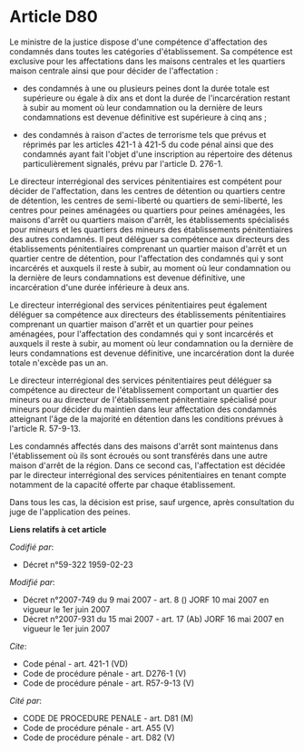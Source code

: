 # Article D80

Le ministre de la justice dispose d'une compétence d'affectation des condamnés dans toutes les catégories d'établissement. Sa
compétence est exclusive pour les affectations dans les maisons centrales et les quartiers maison centrale ainsi que pour
décider de l'affectation :

- des condamnés à une ou plusieurs peines dont la durée totale est supérieure ou égale à dix ans et dont la durée de
l'incarcération restant à subir au moment où leur condamnation ou la dernière de leurs condamnations est devenue définitive
est supérieure à cinq ans ;

- des condamnés à raison d'actes de terrorisme tels que prévus et réprimés par les articles 421-1 à 421-5 du code pénal ainsi
que des condamnés ayant fait l'objet d'une inscription au répertoire des détenus particulièrement signalés, prévu par
l'article D. 276-1. 

Le directeur interrégional des services pénitentiaires est compétent pour décider de l'affectation, dans les centres de
détention ou quartiers centre de détention, les centres de semi-liberté ou quartiers de semi-liberté, les centres pour peines
aménagées ou quartiers pour peines aménagées, les maisons d'arrêt ou quartiers maison d'arrêt, les établissements spécialisés
pour mineurs et les quartiers des mineurs des établissements pénitentiaires des autres condamnés. Il peut déléguer sa
compétence aux directeurs des établissements pénitentiaires comprenant un quartier maison d'arrêt et un quartier centre de
détention, pour l'affectation des condamnés qui y sont incarcérés et auxquels il reste à subir, au moment où leur
condamnation ou la dernière de leurs condamnations est devenue définitive, une incarcération d'une durée inférieure à deux
ans. 

Le directeur interrégional des services pénitentiaires peut également déléguer sa compétence aux directeurs des
établissements pénitentiaires comprenant un quartier maison d'arrêt et un quartier pour peines aménagées, pour l'affectation
des condamnés qui y sont incarcérés et auxquels il reste à subir, au moment où leur condamnation ou la dernière de leurs
condamnations est devenue définitive, une incarcération dont la durée totale n'excède pas un an. 

Le directeur interrégional des services pénitentiaires peut déléguer sa compétence au directeur de l'établissement comportant
un quartier des mineurs ou au directeur de l'établissement pénitentiaire spécialisé pour mineurs pour décider du maintien
dans leur affectation des condamnés atteignant l'âge de la majorité en détention dans les conditions prévues à l'article R.
57-9-13. 

Les condamnés affectés dans des maisons d'arrêt sont maintenus dans l'établissement où ils sont écroués ou sont transférés
dans une autre maison d'arrêt de la région. Dans ce second cas, l'affectation est décidée par le directeur interrégional des
services pénitentiaires en tenant compte notamment de la capacité offerte par chaque établissement. 

Dans tous les cas, la décision est prise, sauf urgence, après consultation du juge de l'application des peines.

**Liens relatifs à cet article**

_Codifié par_:

  - Décret n°59-322 1959-02-23

_Modifié par_:

  - Décret n°2007-749 du 9 mai 2007 - art. 8 () JORF 10 mai 2007 en vigueur le 1er juin 2007
  - Décret n°2007-931 du 15 mai 2007 - art. 17 (Ab) JORF 16 mai 2007 en vigueur le 1er juin 2007

_Cite_:

  - Code pénal - art. 421-1 (VD)
  - Code de procédure pénale - art. D276-1 (V)
  - Code de procédure pénale - art. R57-9-13 (V)

_Cité par_:

  - CODE DE PROCEDURE PENALE - art. D81 (M)
  - Code de procédure pénale - art. A55 (V)
  - Code de procédure pénale - art. D82 (V)
